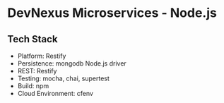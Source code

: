 # DevNexus Microservices - Node.js

## Tech Stack

- Platform: Restify
- Persistence: mongodb Node.js driver
- REST: Restify
- Testing: mocha, chai, supertest
- Build: npm
- Cloud Environment: cfenv
